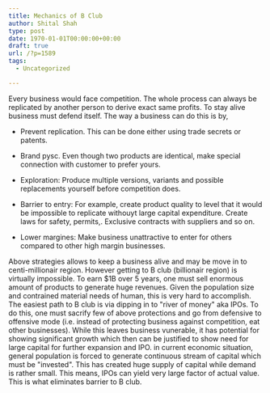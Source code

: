 ```yaml
---
title: Mechanics of B Club
author: Shital Shah
type: post
date: 1970-01-01T00:00:00+00:00
draft: true
url: /?p=1589
tags:
  - Uncategorized

---
```

Every business would face competition. The whole process can always be replicated by another person to derive exact same profits. To stay alive business must defend itself. The way a business can do this is by,

- Prevent replication. This can be done either using trade secrets or patents.

- Brand pysc. Even though two products are identical, make special connection with customer to prefer yours.

- Exploration: Produce multiple versions, variants and possible replacements yourself before competition does.

- Barrier to entry: For example, create product quality to level that it would be impossible to replicate withouyt large capital expenditure. Create laws for safety, permits,. Exclusive contracts with suppliers and so on.

- Lower margines: Make business unattractive to enter for others compared to other high margin businesses.

Above strategies allows to keep a business alive and may be move in to centi-millionair region. However getting to B club (billionair region) is virtually impossible. To earn $1B over 5 years, one must sell enormous amount of products to generate huge revenues. Given the population size and contrained material needs of human, this is very hard to accomplish. The easiest path to B club is via dipping in to "river of money" aka IPOs. To do this, one must sacrify few of above protections and go from defensive to offensive mode (i.e. instead of protecting business against competition, eat other businesses). While this leaves business vunerable, it has potential for showing significant growth which then can be justified to show need for large capital for further expansion and IPO. in current economic situation, general population is forced to generate continuous stream of capital which must be "invested". This has created huge supply of capital while demand is rather small. This means, IPOs can yield very large factor of actual value. This is what eliminates barrier to B club.